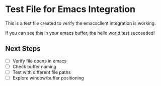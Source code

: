# Test File for Emacs Integration

This is a test file created to verify the emacsclient integration is working.

If you can see this in your emacs buffer, the hello world test succeeded!

## Next Steps
- [ ] Verify file opens in emacs
- [ ] Check buffer naming
- [ ] Test with different file paths
- [ ] Explore window/buffer positioning
